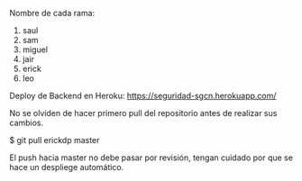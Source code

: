 Nombre de cada rama:

1. saul
2. sam
3. miguel
4. jair
5. erick
6. leo

Deploy de Backend en Heroku: https://seguridad-sgcn.herokuapp.com/

No se olviden de hacer primero pull del repositorio antes de realizar sus cambios.

$ git pull erickdp master

El push hacia master no debe pasar por revisión, tengan cuidado por que se hace un despliege automático.

